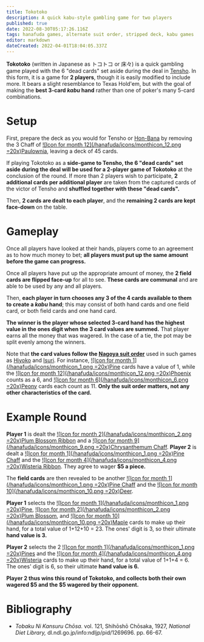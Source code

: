 ```yaml
---
title: Tokotoko
description: A quick kabu-style gambling game for two players
published: true
date: 2022-08-30T05:17:26.116Z
tags: hanafuda games, alternate suit order, stripped deck, kabu games
editor: markdown
dateCreated: 2022-04-01T18:04:05.337Z
---
```


**Tokotoko** (written in Japanese as トコトコ or 床々) is a quick gambling game played with the 6 "dead cards" set aside during the deal in [Tensho](/en/hanafuda/games/tensho). In this form, it is a game for **2 players**, though it is easily modified to include more. It bears a slight resemblance to Texas Hold'em, but with the goal of making the **best 3-card *kabu* hand** rather than one of poker's many 5-card combinations.

# Setup
First, prepare the deck as you would for Tensho or [Hon-Bana](/en/hanafuda/games/honbana) by removing the 3 Chaff of [![Icon for month 12](/hanafuda/icons/monthicon_12.png =20x)Paulownia](/en/hanafuda/suits/paulownia), leaving a deck of 45 cards. 

If playing Tokotoko as a **side-game to Tensho, the 6 "dead cards" set aside during the deal will be used for a 2-player game of Tokotoko** at the conclusion of the round. If more than 2 players wish to participate, **2 additional cards per additional player** are taken from the captured cards of the victor of Tensho and **shuffled together with these "dead cards".**

Then, **2 cards are dealt to each player**, and the **remaining 2 cards are kept face-down** on the table.
# Gameplay
Once all players have looked at their hands, players come to an agreement as to how much money to bet; **all players must put up the same amount before the game can progress.**

Once all players have put up the appropriate amount of money, the **2 field cards are flipped face-up** for all to see. **These cards are communal** and are able to be used by any and all players.

Then, **each player in turn chooses any 3 of the 4 cards available to them to create a *kabu* hand**; this may consist of both hand cards and one field card, or both field cards and one hand card.

**The winner is the player whose selected 3-card hand has the highest value in the ones digit when the 3 card values are summed.** That player earns all the money that was wagered. In the case of a tie, the pot may be split evenly among the winners.

Note that **the card values follow the [Nagoya suit order](/en/hanafuda/suits#arrangement-of-suits)** used in such games as [Hiyoko](/en/hanafuda/games/hiyoko) and [Isuri](/en/hanafuda/games/hiyoko#isuri-hiyoko-variant). For instance, [![Icon for month 1](/hanafuda/icons/monthicon_1.png =20x)Pine](/en/hanafuda/suits/pine) cards have a value of 1, while the [![Icon for month 12](/hanafuda/icons/monthicon_12.png =20x)Phoenix](/en/hanafuda/suits/paulownia) counts as a 6, and [![Icon for month 6](/hanafuda/icons/monthicon_6.png =20x)Peony](/en/hanafuda/suits/peony) cards each count as 11. **Only the suit order matters, not any other characteristics of the card.**
# Example Round
**Player 1** is dealt the [![Icon for month 2](/hanafuda/icons/monthicon_2.png =20x)Plum Blossom Ribbon](/en/hanafuda/suits/plum-blossom#poetry-ribbon) and  a [![Icon for month 9](/hanafuda/icons/monthicon_9.png =20x)Chrysanthemum Chaff](/en/hanafuda/suits/chrysanthemum#chaff). **Player 2** is dealt a [![Icon for month 1](/hanafuda/icons/monthicon_1.png =20x)Pine Chaff](/en/hanafuda/suits/pine#chaff) and the [![Icon for month 4](/hanafuda/icons/monthicon_4.png =20x)Wisteria Ribbon](/en/hanafuda/suits/wisteria#plain-ribbon). They agree to wager **$5 a piece.**

The **field cards** are then revealed to be another [![Icon for month 1](/hanafuda/icons/monthicon_1.png =20x)Pine Chaff](/en/hanafuda/suits/pine#chaff) and the [![Icon for month 10](/hanafuda/icons/monthicon_10.png =20x)Deer](/en/hanafuda/suits/maple#deer).

**Player 1** selects the [![Icon for month 1](/hanafuda/icons/monthicon_1.png =20x)Pine](/en/hanafuda/suits/pine), [![Icon for month 2](/hanafuda/icons/monthicon_2.png =20x)Plum Blossom](/en/hanafuda/suits/plum-blossom), and [![Icon for month 10](/hanafuda/icons/monthicon_10.png =20x)Maple](/en/hanafuda/suits/maple) cards to make up their hand, for a total value of 1+12+10 = 23. The ones' digit is 3, so their ultimate **hand value is 3.**

**Player 2** selects the 2 [![Icon for month 1](/hanafuda/icons/monthicon_1.png =20x)Pines](/en/hanafuda/suits/pine) and the [![Icon for month 4](/hanafuda/icons/monthicon_4.png =20x)Wisteria](/en/hanafuda/suits/wisteria) cards to make up their hand, for a total value of 1+1+4 = 6. The ones' digit is 6, so their ultimate **hand value is 6.**

**Player 2 thus wins this round of Tokotoko, and collects both their own wagered $5 and the $5 wagered by their opponent.**
# Bibliography
- *Tobaku Ni Kansuru Chōsa.* vol. 121, Shihōshō Chōsaka, 1927, *National Diet Library,* dl.ndl.go.jp/info:ndljp/pid/1269696. pp. 66-67.